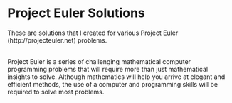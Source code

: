 <h1>Project Euler Solutions</h1>
<p>These are solutions that I created for various Project Euler (http://projecteuler.net) problems.</p>
<p><br />Project Euler is a series of challenging mathematical computer programming problems that will require more than just mathematical insights to solve. Although mathematics will help you arrive at elegant and efficient methods, the use of a computer and programming skills will be required to solve most problems.</p>

